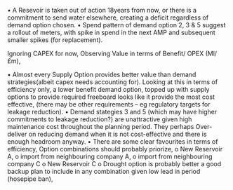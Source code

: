 •	A Resevoir is taken out of action 18years from now, or there is a commitment to send water elsewhere, creating a deficit regardless of demand option chosen. 
•	Spend pattern of demand option 2, 3 & 5 suggest a rollout of meters, with spike in spend in the next AMP and subsequent smaller spikes (for replacement). 
 
Ignoring CAPEX for now, Observing Value in terms of  Benefit/ OPEX (Ml/£m),
 
•	Almost every Supply Option provides better value than demand strategies(albeit capex needs accounting for). Looking at this in terms of efficiency only, a lower benefit demand option, topped up with supply options to provide required freeboard looks like it provide the most cost effective, (there may be other requirements – eg regulatory targets for leakage reduction). 
•	Demand stategies 3 and 5 (which may have higher commitments to leakage reduction?) are unattractive given high maintenance cost throughout the planning period. They perhaps Over-deliver on reducing demand when it is not cost-effective and there is enough headroom anyway.
•	There are some clear favourites in terms of efficiency, Option combinations should probably priorize,
o	 New Reservoir A, 
o	import from neighbouring company A, 
o	import from neighbouring company C 
o	New Reservoir C
o	Drought option is probably better a good backup plan to include in any combination given low lead in period (hosepipe ban), 

